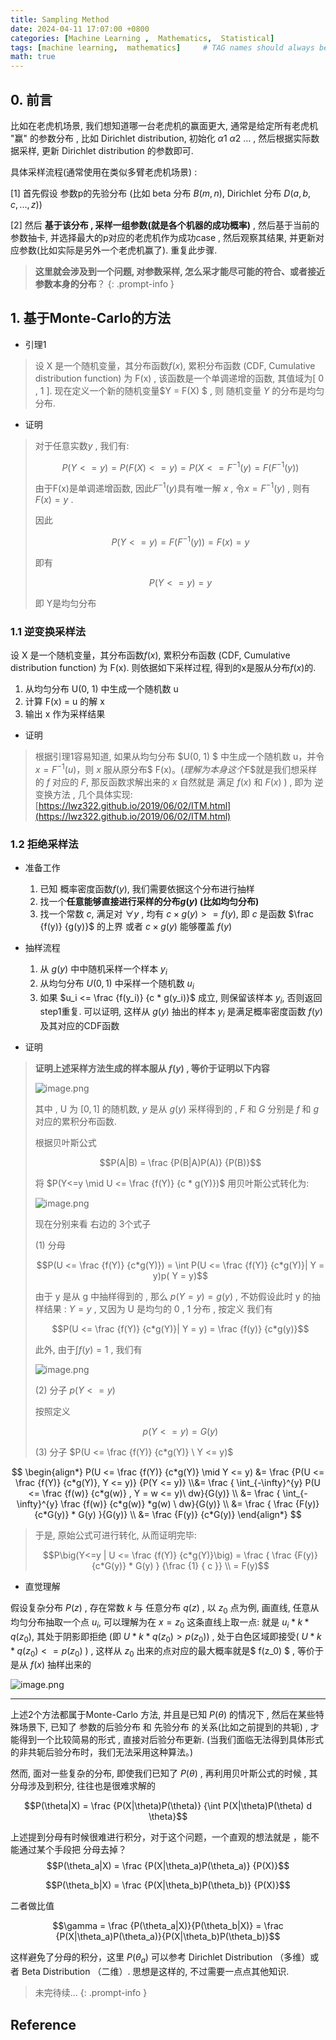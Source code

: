 ```yaml
---
title: Sampling Method
date: 2024-04-11 17:07:00 +0800
categories: [Machine Learning ,  Mathematics,  Statistical]
tags: [machine learning,  mathematics]     # TAG names should always be lowercase
math: true
---
```


## 0. 前言


比如在老虎机场景,  我们想知道哪一台老虎机的赢面更大,  通常是给定所有老虎机 "赢" 的参数分布 ,  比如 Dirichlet distribution,  初始化 $\alpha1 \ \alpha2 \ …$  ,  然后根据实际数据采样,  更新 Dirichlet distribution 的参数即可.

具体采样流程(通常使用在类似多臂老虎机场景) :

[1] 首先假设 参数p的先验分布 (比如 beta 分布 $B(m, n)$,  Dirichlet 分布 $D(a, b, c, ..., z)$)

[2] 然后 **基于该分布 ,   采样一组参数(就是各个机器的成功概率)** ,  然后基于当前的参数抽卡,  并选择最大的p对应的老虎机作为成功case ,  然后观察其结果,  并更新对应参数(比如实际是另外一个老虎机赢了). 重复此步骤.


> **这里就会涉及到一个问题,  对参数采样,  怎么采才能尽可能的符合、或者接近参数本身的分布**？
{: .prompt-info }


## 1. 基于Monte-Carlo的方法

- 引理1

> 设 X 是一个随机变量，其分布函数$f(x)$,  累积分布函数 (CDF,  Cumulative distribution function) 为 F(x) ,  该函数是一个单调递增的函数,  其值域为[ 0 ,   1 ]. 现在定义一个新的随机变量$Y = F(X) $ ,  则 随机变量 $Y$ 的分布是均匀分布.

- 证明


> 对于任意实数$y$ ,  我们有:
>
> $$P(Y<=y)  = P(F(X) <= y) = P(X <= F^{-1}(y) = F( F^{-1}(y))$$
>
> 由于F(x)是单调递增函数, 因此$F^{-1}(y)$具有唯一解 $x$ , 令$x = F^{-1}(y)$ , 则有 $F(x) = y$ .
>
> 因此
>
> $$P( Y <= y) = F(F^{-1}(y)) = F(x) = y$$
>
> 即有
>
> $$P( Y <= y)  = y$$
>
> 即 Y是均匀分布


### 1.1 逆变换采样法

设 X 是一个随机变量，其分布函数$f(x)$,  累积分布函数 (CDF,  Cumulative distribution function) 为 F(x). 则依据如下采样过程,  得到的x是服从分布$f(x)$的.

1. 从均匀分布 U(0,  1) 中生成一个随机数 u
2. 计算 F(x) = u 的解 x
3. 输出 x 作为采样结果

- 证明

> 根据引理1容易知道,  如果从均匀分布 $U(0,  1) $ 中生成一个随机数 u，并令 $x = F^{-1} (u)$，则 $x$ 服从原分布$ F(x)$。(理解为本身这个$F$就是我们想采样的 $f$ 对应的 $F$,  那反函数求解出来的 $x$ 自然就是 满足 $f(x)$ 和 $F(x)$ ) ,  即为 逆变换方法 ,  几个具体实现: [https://lwz322.github.io/2019/06/02/ITM.html](https://lwz322.github.io/2019/06/02/ITM.html)

### 1.2 拒绝采样法

- 准备工作
    1. 已知 概率密度函数$f(y)$,  我们需要依据这个分布进行抽样
    2. 找一个**任意能够直接进行采样的分布$g(y)$ (比如均匀分布)**
    3. 找一个常数 $c$,  满足对 $\forall y$ ,  均有 $c \times g(y) >= f(y)$,  即 $c$ 是函数 $\frac {f(y)} {g(y)}$ 的上界 或者 $c \times g(y)$ 能够覆盖 $f(y)$

- 抽样流程
    1. 从 $g(y)$ 中中随机采样一个样本 $y_i$
    2. 从均匀分布 $U(0, 1)$ 中采样一个随机数 $u_i$
    3. 如果 $u_i <= \frac {f(y_i)} {c * g(y_i)}$  成立,  则保留该样本 $y_i$,  否则返回 step1重复. 可以证明,  这样从 $g(y)$ 抽出的样本 $y_i$ 是满足概率密度函数 $f(y)$ 及其对应的CDF函数

- 证明


> **证明上述采样方法生成的样本服从 $f(y)$ ,  等价于证明以下内容**
>
> ![image.png](https://s2.loli.net/2024/04/11/zBmECrMeK82fnAI.png)
>
> 其中 ,  U 为 $[0 , 1]$ 的随机数,  $y$ 是从 $g(y)$ 采样得到的 ,  $F$ 和 $G$ 分别是 $f$ 和 $g$ 对应的累积分布函数.
>
> 根据贝叶斯公式
>
> $$P(A|B) = \frac {P(B|A)P(A)} {P(B)}$$
>
> 将 $P(Y<=y \mid U <= \frac {f(Y)} {c * g(Y)})$ 用贝叶斯公式转化为:
>
> ![image.png](https://s2.loli.net/2024/04/11/e6lD9zZm7pocfIu.png)
>
> 现在分别来看 右边的 3个式子
>
> (1) 分母
>
> $$P(U <= \frac {f(Y)} {c*g(Y)}) =  \int P(U <= \frac {f(Y)} {c*g(Y)}| Y = y)p( Y = y)$$
>
>
> 由于 y 是从 g 中抽样得到的 ,  那么 $p( Y = y) = g(y)$ ,  不妨假设此时 y 的抽样结果 : $Y = y$ ,  又因为 U 是均匀的 0 ,  1 分布 , 按定义 我们有
>
> $$P(U <= \frac {f(Y)} {c*g(Y)}| Y = y) = \frac {f(y)} {c*g(y)}$$
>
> 此外,  由于$\int f(y)=1$ ,  我们有
>
> ![image.png](https://s2.loli.net/2024/04/11/mdCt9oxAZKaMNsW.png)
>
> (2) 分子 $p( Y <= y)$
>
> 按照定义
>
> $$p( Y <= y) = G(y)$$
>
> (3) 分子 $P(U <= \frac {f(Y)} {c*g(Y)} \ Y <= y)$
>
$$
\begin{align*}
P(U <= \frac {f(Y)} {c*g(Y)} \mid Y <= y) &=
\frac {P(U <= \frac {f(Y)} {c*g(Y)},  Y <= y)} {P(Y <= y)} \\&=
\frac { \int_{-\infty}^{y} P(U <= \frac {f(w)} {c*g(w)}  ,  Y = w <= y)\ dw}{G(y)} \\ &=
\frac { \int_{-\infty}^{y} \frac {f(w)} {c*g(w)} *g(w) \ dw}{G(y)} \\ &=
\frac { \frac {F(y)} {c*G(y)} * G(y) }{G(y)} \\ &=
\frac {F(y)} {c*G(y)}
\end{align*}
$$
>
>
> 于是,  原始公式可进行转化,  从而证明完毕:
>
> $$P\big(Y<=y | U <= \frac {f(Y)} {c*g(Y)}\big) = \frac { \frac {F(y)} {c*G(y)} * G(y) } {\frac {1} { c }} \\ = F(y)$$


- 直觉理解

假设复杂分布 $P(z)$ ,  存在常数 $k$ 与 任意分布 $q(z)$ ,  以 $z_0$ 点为例,  画直线,  任意从均匀分布抽取一个点 $u_i$,  可以理解为在 $x = z_0$ 这条直线上取一点: 就是 $u_i  * k * q(z_0)$,  其处于阴影即拒绝 (即 $U * k * q(z_0) > p(z_0)$) , 处于白色区域即接受( $U * k * q(z_0) <= p(z_0)$ ) ,  这样从 $z_0$ 出来的点对应的最大概率就是$ f(z_0) $ , 等价于是从 $f(x)$ 抽样出来的


![image.png](https://s2.loli.net/2024/04/11/XO3GehobsnckrNQ.png)

----
上述2个方法都属于Monte-Carlo 方法,  并且是已知 $P(\theta)$ 的情况下 ,  然后在某些特殊场景下,  已知了 参数的后验分布 和 先验分布 的关系(比如之前提到的共轭) , 才能得到一个比较简易的形式 ,  直接对后验分布更新. (当我们面临无法得到具体形式的非共轭后验分布时，我们无法采用这种算法。)

然而,  面对一些复杂的分布,  即使我们已知了 $P(\theta)$  ,  再利用贝叶斯公式的时候 ,  其分母涉及到积分, 往往也是很难求解的

$$P(\theta|X) = \frac {P(X|\theta)P(\theta)} {\int P(X|\theta)P(\theta) d \theta}$$

上述提到分母有时候很难进行积分，对于这个问题，一个直观的想法就是 ，能不能通过某个手段把 分母去掉？
$$P(\theta_a|X) = \frac {P(X|\theta_a)P(\theta_a)} {P(X)}$$

$$P(\theta_b|X) = \frac {P(X|\theta_b)P(\theta_b)} {P(X)}$$

二者做比值

$$\gamma = \frac {P(\theta_a|X)}{P(\theta_b|X)} = \frac {P(X|\theta_a)P(\theta_a)}{P(X|\theta_b)P(\theta_b)}$$

这样避免了分母的积分，这里 $P(\theta_a)$ 可以参考 Dirichlet Distribution （多维）或者 Beta Distribution （二维）. 思想是这样的,  不过需要一点点其他知识.

> 未完待续...
{: .prompt-info }


##  Reference

